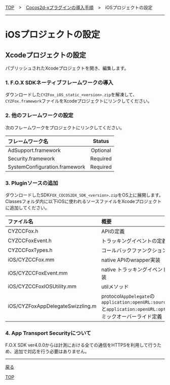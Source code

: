 [TOP](../../../README.md)　>　[Cocos2d-xプラグインの導入手順](../../README.md)　>　iOSプロジェクトの設定

---

# iOSプロジェクトの設定

## **Xcodeプロジェクトの設定**

パブリッシュされたXcodeプロジェクトを開き、編集します。

### 1. F.O.X SDKネーティブフレームワークの導入

ダウンロードした`CYZFox_iOS_static_<version>.zip`を解凍して、`CYZFox.framework`ファイルをXcodeプロジェクトにリンクしてください。

### 2. 他のフレームワークの設定

次のフレームワークをプロジェクトにリンクしてください。

フレームワーク名 | Status
:--- | :---:
AdSupport.framework|Optional
Security.framework|Required
SystemConfiguration.framework|Required


### 3. Pluginソースの追加

ダウンロードしたSDK`FOX_COCOS2DX_SDK_<version>.zip`をOS上に展開します。Classesフォルダ内に以下iOSに使われるソースファイルをXcodeプロジェクトに追加してください。

ファイル名|概要
:---|:---
CYZCCFox.h|APIの定義
CYZCCFoxEvent.h|トラッキングイベントの定義
CYZCCFoxTypes.h|コールバックファンクションの定義
iOS/CYZCCFox.mm|native APIのwrapper実装
iOS/CYZCCFoxEvent.mm|native トラッキングイベントのwrapper実装
iOS/CYZCCFoxIOSUtility.mm|utilメソッド
iOS/CYZFoxAppDelegateSwizzling.m|protocol`AppDelegate`の`application:openURL:sourceApplication:`と`application:openURL:options`のダイナミックオーバーライド定義



### 4. App Transport Securityについて

F.O.X SDK ver4.0.0からは計測における全ての通信をHTTPSを利用して行うため、追加で対応を行う必要はありません。

---
[戻る](../README.md#ios)

[TOP](../../../README.md)
